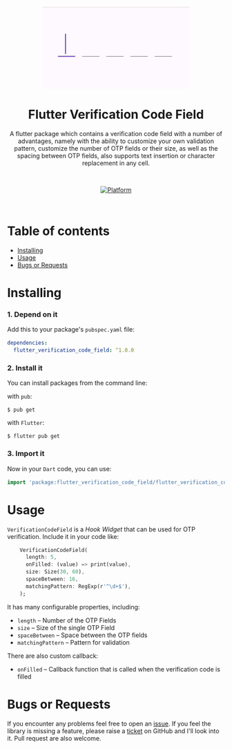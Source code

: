 <p align="center"><img src="https://github.com/otakoyi/flutter_verification_code_field/blob/main/display/example.gif"/></p>

<h1 align="center">Flutter Verification Code Field</h1>

<p align="center">A flutter package which contains a verification code field with a number of advantages, namely with the ability to customize your own validation pattern, customize the number of OTP fields or their size, as well as the spacing between OTP fields, also supports text insertion or character replacement in any cell.</p><br>

<p align="center">
  <a href="https://flutter.dev">
    <img src="https://img.shields.io/badge/Platform-Flutter-02569B?logo=flutter"
      alt="Platform" />
  </a>
</p><br>

# Table of contents

- [Installing](#installing)
- [Usage](#usage)
- [Bugs or Requests](#bugs-or-requests)


# Installing

### 1. Depend on it

Add this to your package's `pubspec.yaml` file:

```yaml
dependencies:
  flutter_verification_code_field: ^1.0.0
```

### 2. Install it

You can install packages from the command line:

with `pub`:

```
$ pub get
```

with `Flutter`:

```
$ flutter pub get
```

### 3. Import it

Now in your `Dart` code, you can use:

```dart
import 'package:flutter_verification_code_field/flutter_verification_code_field.dart';
```

# Usage

`VerificationCodeField` is a _Hook Widget_ that can be used for OTP verification.
Include it in your code like:

```dart
    VerificationCodeField(
      length: 5,
      onFilled: (value) => print(value),
      size: Size(30, 60),
      spaceBetween: 16,
      matchingPattern: RegExp(r'^\d+$'),
    );
```

It has many configurable properties, including:

- `length` – Number of the OTP Fields
- `size` – Size of the single OTP Field
- `spaceBetween` – Space between the OTP fields
- `matchingPattern` – Pattern for validation

There are also custom callback:

- `onFilled` – Callback function that is called when the verification code is filled

# Bugs or Requests

If you encounter any problems feel free to open an [issue](https://github.com/otakoyi/flutter_verification_code_field/issues/new?template=bug_report.md). If you feel the library is missing a feature, please raise a [ticket](https://github.com/otakoyi/flutter_verification_code_field/issues/new?template=feature_request.md) on GitHub and I'll look into it. Pull request are also welcome.